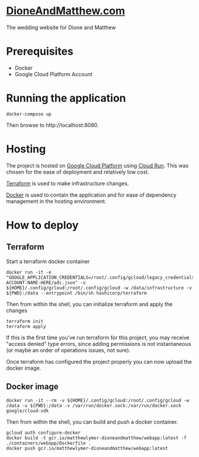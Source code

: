 # [DioneAndMatthew.com](https://DioneAndMatthew.com)

The wedding website for Dione and Matthew


# Prerequisites

* Docker
* Google Cloud Platform Account


# Running the application

```
docker-compose up
```

Then browse to http://localhost:8080.


# Hosting

The project is hosted on [Google Cloud Platform](https://console.cloud.google.com "Google Cloud Platform") using [Cloud Run](https://cloud.google.com/run).
This was chosen for the ease of deployment and relatively low cost.

[Terraform](https://www.terraform.io) is used to make infrastructure changes.

[Docker](https://www.docker.com) is used to contain the application and for ease of dependency management in the hosting environment.


# How to deploy

## Terraform

Start a terraform docker container

```
docker run -it -e "GOOGLE_APPLICATION_CREDENTIALS=/root/.config/gcloud/legacy_credentials/PUT-ACCOUNT-NAME-HERE/adc.json" -v ${HOME}/.config/gcloud:/root/.config/gcloud -w /data/infrastructure -v ${PWD}:/data --entrypoint /bin/sh hashicorp/terraform
```

Then from within the shell, you can initialize terraform and apply the changes

```
terraform init
terraform apply
```

If this is the first time you've run terraform for this project, you may receive "access denied" type errors, since adding permissions is not instantaneous (or maybe an order of operations issues, not sure).

Once terraform has configured the project properly you can now upload the docker image.

## Docker image

```
docker run -it --rm -v ${HOME}/.config/gcloud:/root/.config/gcloud -w /data -v ${PWD}:/data -v /var/run/docker.sock:/var/run/docker.sock google/cloud-sdk
```

Then from within the shell, you can build and push a docker container.

```
gcloud auth configure-docker
docker build -t gcr.io/matthewlymer-dioneandmatthew/webapp:latest -f ./containers/webapp/Dockerfile .
docker push gcr.io/matthewlymer-dioneandmatthew/webapp:latest
```
